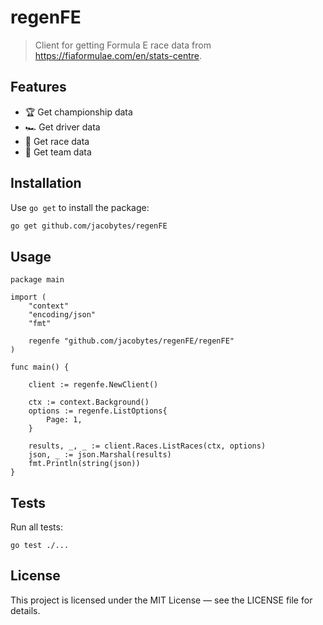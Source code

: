 # regenFE 

> Client for getting Formula E race data from https://fiaformulae.com/en/stats-centre.

## Features

- 🏆 Get championship data
- 🏎️ Get driver data
- 🛞 Get race data
- 🏁 Get team data

## Installation

Use `go get` to install the package:

```bash
go get github.com/jacobytes/regenFE

```

## Usage

```
package main

import (
	"context"
	"encoding/json"
	"fmt"

	regenfe "github.com/jacobytes/regenFE/regenFE"
)

func main() {

	client := regenfe.NewClient()

	ctx := context.Background()
	options := regenfe.ListOptions{
		Page: 1,
	}

	results, _, _ := client.Races.ListRaces(ctx, options)
	json, _ := json.Marshal(results)
	fmt.Println(string(json))
}
```

## Tests

Run all tests:

```
go test ./...

```

## License

This project is licensed under the MIT License — see the LICENSE file for details.
